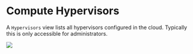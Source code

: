 # Compute Hypervisors

A `Hypervisors` view lists all hypervisors configured in the cloud. Typically this is only accessible for administrators.

![](../images/tui/hypervisors.png)
